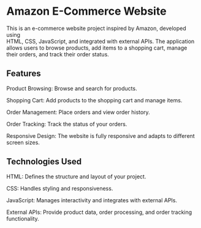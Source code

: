 

# Amazon E-Commerce Website

  This is an e-commerce website project inspired by Amazon, developed using   
  HTML, CSS, JavaScript, and integrated with external APIs. The application  
  allows users to browse products, add items to a shopping cart, manage 
  their orders, and track their order status.
 
## Features

Product Browsing: Browse and search for products.

Shopping Cart: Add products to the shopping cart and manage items.

Order Management: Place orders and view order history.

Order Tracking: Track the status of your orders.

Responsive Design: The website is fully responsive and adapts to different screen sizes.


## Technologies Used

HTML: Defines the structure and layout of your project.

CSS: Handles styling and responsiveness.

JavaScript: Manages interactivity and integrates with external APIs.

External APIs: Provide product data, order processing, and order tracking functionality.

